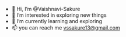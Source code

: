 - 👋 Hi, I’m @Vaishnavi-Sakure
- 👀 I’m interested in exploring new things
- 🌱 I’m currently learning and exploring
- 📫 you can reach me vssakure13@gmail.com

<!---
Vaishnavi-Sakure/Vaishnavi-Sakure is a ✨ special ✨ repository because its `README.md` (this file) appears on your GitHub profile.
You can click the Preview link to take a look at your changes.
--->
